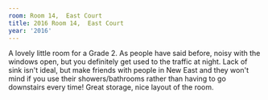 ```yaml
---
room: Room 14,  East Court
title: 2016 Room 14,  East Court
year: '2016'
---
```


A lovely little room for a Grade 2. As people have said before, noisy with the windows open, but you definitely get used to the traffic at night. Lack of sink isn't ideal, but make friends with people in New East and they won't mind if you use their showers/bathrooms rather than having to go downstairs every time! Great storage, nice layout of the room.